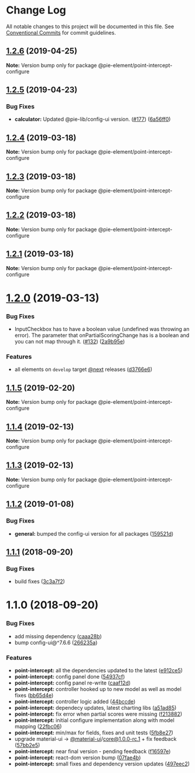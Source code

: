 # Change Log

All notable changes to this project will be documented in this file.
See [Conventional Commits](https://conventionalcommits.org) for commit guidelines.

## [1.2.6](https://github.com/pie-framework/pie-elements/compare/@pie-element/point-intercept-configure@1.2.5...@pie-element/point-intercept-configure@1.2.6) (2019-04-25)

**Note:** Version bump only for package @pie-element/point-intercept-configure





## [1.2.5](https://github.com/pie-framework/pie-elements/compare/@pie-element/point-intercept-configure@1.2.4...@pie-element/point-intercept-configure@1.2.5) (2019-04-23)


### Bug Fixes

* **calculator:** Updated @pie-lib/config-ui version. ([#177](https://github.com/pie-framework/pie-elements/issues/177)) ([6a56ff0](https://github.com/pie-framework/pie-elements/commit/6a56ff0))





## [1.2.4](https://github.com/pie-framework/pie-elements/compare/@pie-element/point-intercept-configure@1.2.3...@pie-element/point-intercept-configure@1.2.4) (2019-03-18)

**Note:** Version bump only for package @pie-element/point-intercept-configure





## [1.2.3](https://github.com/pie-framework/pie-elements/compare/@pie-element/point-intercept-configure@1.2.2...@pie-element/point-intercept-configure@1.2.3) (2019-03-18)

**Note:** Version bump only for package @pie-element/point-intercept-configure





## [1.2.2](https://github.com/pie-framework/pie-elements/compare/@pie-element/point-intercept-configure@1.2.1...@pie-element/point-intercept-configure@1.2.2) (2019-03-18)

**Note:** Version bump only for package @pie-element/point-intercept-configure





## [1.2.1](https://github.com/pie-framework/pie-elements/compare/@pie-element/point-intercept-configure@1.2.0...@pie-element/point-intercept-configure@1.2.1) (2019-03-18)

**Note:** Version bump only for package @pie-element/point-intercept-configure





# [1.2.0](https://github.com/pie-framework/pie-elements/compare/@pie-element/point-intercept-configure@1.1.5...@pie-element/point-intercept-configure@1.2.0) (2019-03-13)


### Bug Fixes

* InputCheckbox has to have a boolean value (undefined was throwing an error). The parameter that onPartialScoringChange has is a boolean and you can not map through it. ([#132](https://github.com/pie-framework/pie-elements/issues/132)) ([2a9b95e](https://github.com/pie-framework/pie-elements/commit/2a9b95e))


### Features

* all elements on `develop` target [@next](https://github.com/next) releases ([d3766e6](https://github.com/pie-framework/pie-elements/commit/d3766e6))





## [1.1.5](https://github.com/pie-framework/pie-elements/compare/@pie-element/point-intercept-configure@1.1.4...@pie-element/point-intercept-configure@1.1.5) (2019-02-20)

**Note:** Version bump only for package @pie-element/point-intercept-configure





## [1.1.4](https://github.com/pie-framework/pie-elements/compare/@pie-element/point-intercept-configure@1.1.3...@pie-element/point-intercept-configure@1.1.4) (2019-02-13)

**Note:** Version bump only for package @pie-element/point-intercept-configure





## [1.1.3](https://github.com/pie-framework/pie-elements/compare/@pie-element/point-intercept-configure@1.1.2...@pie-element/point-intercept-configure@1.1.3) (2019-02-13)

**Note:** Version bump only for package @pie-element/point-intercept-configure





## [1.1.2](https://github.com/pie-framework/pie-elements/compare/@pie-element/point-intercept-configure@1.1.1...@pie-element/point-intercept-configure@1.1.2) (2019-01-08)


### Bug Fixes

* **general:** bumped the config-ui version for all packages ([159521d](https://github.com/pie-framework/pie-elements/commit/159521d))





<a name="1.1.1"></a>
## [1.1.1](https://github.com/pie-framework/pie-elements/compare/@pie-element/point-intercept-configure@1.1.0...@pie-element/point-intercept-configure@1.1.1) (2018-09-20)


### Bug Fixes

* build fixes ([3c3a7f2](https://github.com/pie-framework/pie-elements/commit/3c3a7f2))





<a name="1.1.0"></a>
# 1.1.0 (2018-09-20)


### Bug Fixes

* add missing dependency ([caaa28b](https://github.com/pie-framework/pie-elements/commit/caaa28b))
* bump config-ui@^7.6.6 ([266235a](https://github.com/pie-framework/pie-elements/commit/266235a))


### Features

* **point-intercept:** all the dependencies updated to the latest ([e912ce5](https://github.com/pie-framework/pie-elements/commit/e912ce5))
* **point-intercept:** config panel done ([54937cf](https://github.com/pie-framework/pie-elements/commit/54937cf))
* **point-intercept:** config panel re-write ([caaf12d](https://github.com/pie-framework/pie-elements/commit/caaf12d))
* **point-intercept:** controller hooked up to new model as well as model fixes ([bb65d4e](https://github.com/pie-framework/pie-elements/commit/bb65d4e))
* **point-intercept:** controller logic added ([44bccde](https://github.com/pie-framework/pie-elements/commit/44bccde))
* **point-intercept:** dependecy updates, latest charting libs ([a51ad85](https://github.com/pie-framework/pie-elements/commit/a51ad85))
* **point-intercept:** fix error when partial scores were missing ([f213882](https://github.com/pie-framework/pie-elements/commit/f213882))
* **point-intercept:** initial configure implementation along with model mapping ([22fbc06](https://github.com/pie-framework/pie-elements/commit/22fbc06))
* **point-intercept:** min/max for fields, fixes and unit tests ([5fb8e27](https://github.com/pie-framework/pie-elements/commit/5fb8e27))
* upgrade material-ui -> [@material-ui](https://github.com/material-ui)/core@1.0.0-rc.1 + fix feedback ([57bb2e5](https://github.com/pie-framework/pie-elements/commit/57bb2e5))
* **point-intercept:** near final version - pending feedback ([f16597e](https://github.com/pie-framework/pie-elements/commit/f16597e))
* **point-intercept:** react-dom version bump ([07fae4b](https://github.com/pie-framework/pie-elements/commit/07fae4b))
* **point-intercept:** small fixes and dependency version updates ([497eec2](https://github.com/pie-framework/pie-elements/commit/497eec2))
